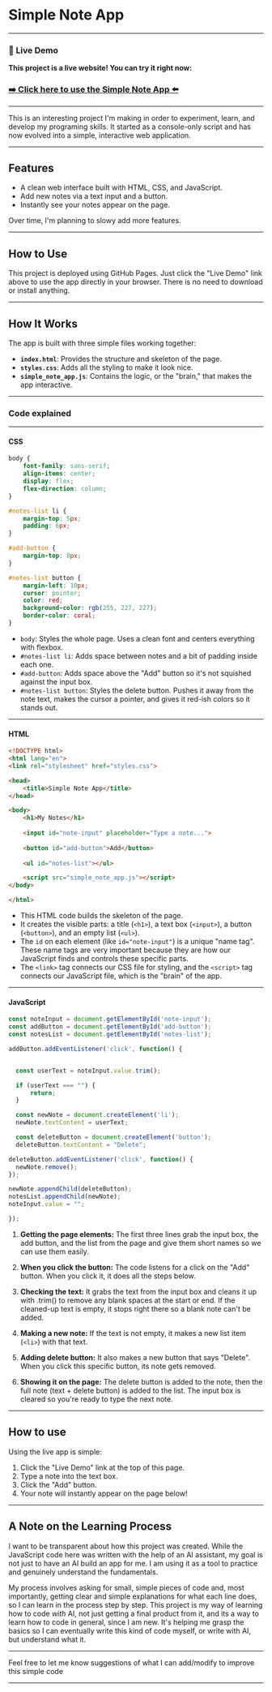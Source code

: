 
# Simple Note App
---
### 🚀 Live Demo

**This project is a live website! You can try it right now:**

### [➡️ Click here to use the Simple Note App ⬅️](https://glebgoodkovsky.github.io/simple_note_app/)

---
This is an interesting project I'm making in order to experiment, learn, and develop my programing skills. It started as a console-only script and has now evolved into a simple, interactive web application.

---
## Features
- A clean web interface built with HTML, CSS, and JavaScript.
- Add new notes via a text input and a button.
- Instantly see your notes appear on the page.

Over time, I'm planning to slowy add more features.

---
## How to Use
This project is deployed using GitHub Pages. Just click the "Live Demo" link above to use the app directly in your browser. There is no need to download or install anything.

---
## How It Works
The app is built with three simple files working together:
*   **`index.html`**: Provides the structure and skeleton of the page.
*   **`styles.css`**: Adds all the styling to make it look nice.
*   **`simple_note_app.js`**: Contains the logic, or the "brain," that makes the app interactive.

---
### Code explained
---
#### CSS

```css
body {
    font-family: sans-serif;
    align-items: center;
    display: flex;
    flex-direction: column;
}

#notes-list li {
    margin-top: 5px;
    padding: 6px;
}

#add-button {
    margin-top: 8px;
}

#notes-list button {
    margin-left: 10px;
    cursor: pointer;
    color: red;
    background-color: rgb(255, 227, 227);
    border-color: coral;
}
```

- `body`: Styles the whole page. Uses a clean font and centers everything with flexbox.
- `#notes-list li`: Adds space between notes and a bit of padding inside each one.
- `#add-button`: Adds space above the "Add" button so it's not squished against the input box.
- `#notes-list button`: Styles the delete button. Pushes it away from the note text, makes the cursor a pointer, and gives it red-ish colors so it stands out.

---
#### HTML

```html
<!DOCTYPE html>
<html lang="en">
<link rel="stylesheet" href="styles.css">

<head>
    <title>Simple Note App</title>
</head>

<body>
    <h1>My Notes</h1>
    
    <input id="note-input" placeholder="Type a note...">
    
    <button id="add-button">Add</button>
    
    <ul id="notes-list"></ul>

    <script src="simple_note_app.js"></script>
</body>

</html>
```

- This HTML code builds the skeleton of the page.
- It creates the visible parts: a title (`<h1>`), a text box (`<input>`), a button (`<button>`), and an empty list (`<ul>`).
- The `id` on each element (like `id="note-input"`) is a unique "name tag". These name tags are very important because they are how our JavaScript finds and controls these specific parts.
- The `<link>` tag connects our CSS file for styling, and the `<script>` tag connects our JavaScript file, which is the "brain" of the app.

---
#### JavaScript

```js
const noteInput = document.getElementById('note-input');
const addButton = document.getElementById('add-button');
const notesList = document.getElementById('notes-list');

addButton.addEventListener('click', function() {


  const userText = noteInput.value.trim();

  if (userText === "") {
      return; 
  }

  const newNote = document.createElement('li');
  newNote.textContent = userText;

  const deleteButton = document.createElement('button');
  deleteButton.textContent = "Delete";

deleteButton.addEventListener('click', function() {
  newNote.remove();
});

newNote.appendChild(deleteButton);
notesList.appendChild(newNote);
noteInput.value = "";

});
```

1. **Getting the page elements:** The first three lines grab the input box, the add button, and the list from the page and give them short names so we can use them easily.

2. **When you click the button:** The code listens for a click on the "Add" button. When you click it, it does all the steps below.

3. **Checking the text:** It grabs the text from the input box and cleans it up with .trim() to remove any blank spaces at the start or end. If the cleaned-up text is empty, it stops right there so a blank note can't be added.

4. **Making a new note:** If the text is not empty, it makes a new list item (`<li>`) with that text.

5. **Adding delete button:** It also makes a new button that says "Delete". When you click this specific button, its note gets removed.

6. **Showing it on the page:** The delete button is added to the note, then the full note (text + delete button) is added to the list. The input box is cleared so you're ready to type the next note.

---
## How to use

Using the live app is simple:

1. Click the "Live Demo" link at the top of this page.
2. Type a note into the text box.
3. Click the "Add" button.
4. Your note will instantly appear on the page below!

---
## A Note on the Learning Process

I want to be transparent about how this project was created. While the JavaScript code here was written with the help of an AI assistant, my goal is not just to have an AI build an app for me. I am using it as a tool to practice and genuinely understand the fundamentals.

My process involves asking for small, simple pieces of code and, most importantly, getting clear and simple explanations for what each line does, so I can learn in the process step by step. This project is my way of learning how to code *with* AI, not just getting a final product from it, and its a way to learn how to code in general, since I am new. It's helping me grasp the basics so I can eventually write this kind of code myself, or write with AI, but understand what it.

---

Feel free to let me know suggestions of what I can add/modify to improve this simple code

---